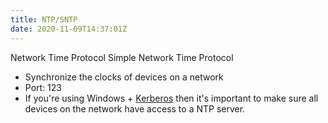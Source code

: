 ```yaml
---
title: NTP/SNTP
date: 2020-11-09T14:37:01Z
---
```


Network Time Protocol
Simple Network Time Protocol

* Synchronize the clocks of devices on a network
* Port: 123
* If you're using Windows + [Kerberos](20210205065325-kerberos.md) then
	it's important to make sure all devices on the network have access to a NTP
	server.
